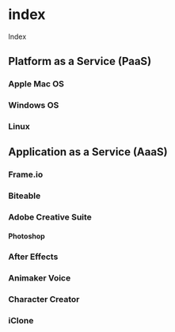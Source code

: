 # index
Index


## Platform as a Service (PaaS)

### Apple Mac OS


### Windows OS


### Linux

## Application as a Service (AaaS)

### Frame.io

### Biteable

### Adobe Creative Suite

#### Photoshop

### After Effects

### Animaker Voice

### Character Creator

### iClone

